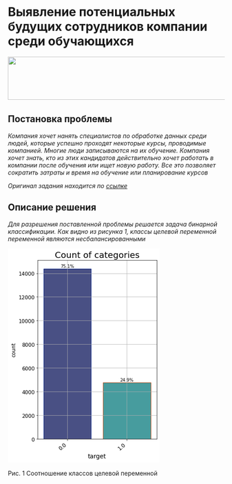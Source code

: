 # Выявление потенциальных будущих сотрудников компании среди обучающихся
<img src=https://img.golos.io/proxy/http://lk.aldmi.ru/wp-content/uploads/2016/04/Divider_03-1.png width="1000" height="100">

## Постановка проблемы

*Компания хочет нанять специалистов по обработке данных среди людей, которые успешно проходят некоторые курсы, проводимые компанией. Многие люди записываются на их обучение. Компания хочет знать, кто из этих кандидатов действительно хочет работать в компании после обучения или ищет новую работу. Все это позволяет сократить затраты и время на обучение или планирование курсов*

*Оригинал задания находится по [ссылке](https://www.kaggle.com/arashnic/hr-analytics-job-change-of-data-scientists)*

## Описание решения

*Для разрешения поставленной проблемы решается задача бинарной классификации. Как видно из рисунка 1, классы целевой переменной переменной являются несбалансированными*

![](pictures/target_balance.png?raw=true "Соотношение классов целевой переменной") 

Рис. 1  Соотношение классов целевой переменной

